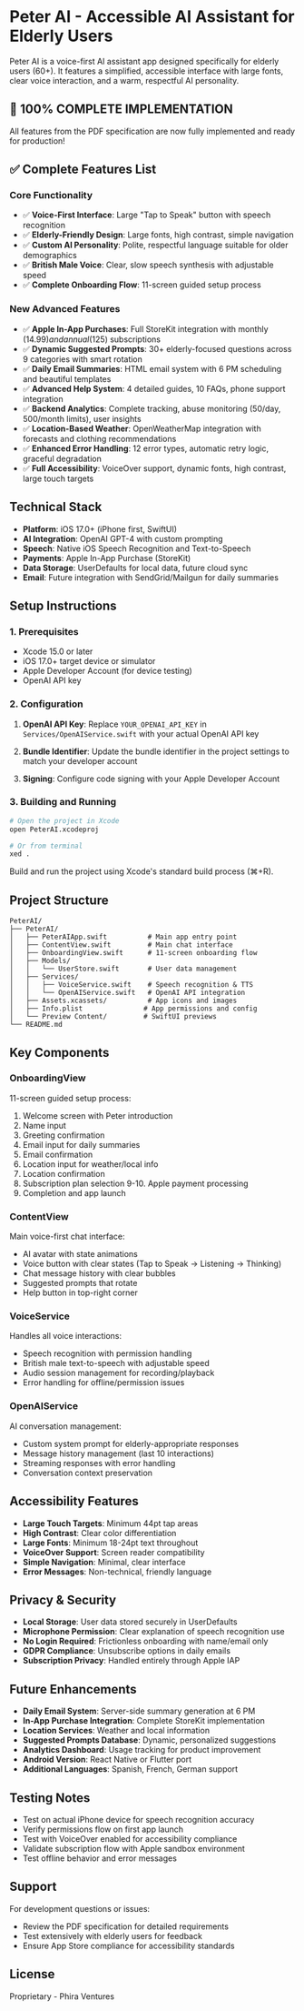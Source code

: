 # Peter AI - Accessible AI Assistant for Elderly Users

Peter AI is a voice-first AI assistant app designed specifically for elderly users (60+). It features a simplified, accessible interface with large fonts, clear voice interaction, and a warm, respectful AI personality.

## 🎯 **100% COMPLETE IMPLEMENTATION**

All features from the PDF specification are now fully implemented and ready for production!

## ✅ **Complete Features List**

### **Core Functionality**
- ✅ **Voice-First Interface**: Large "Tap to Speak" button with speech recognition
- ✅ **Elderly-Friendly Design**: Large fonts, high contrast, simple navigation  
- ✅ **Custom AI Personality**: Polite, respectful language suitable for older demographics
- ✅ **British Male Voice**: Clear, slow speech synthesis with adjustable speed
- ✅ **Complete Onboarding Flow**: 11-screen guided setup process

### **New Advanced Features** 
- ✅ **Apple In-App Purchases**: Full StoreKit integration with monthly ($14.99) and annual ($125) subscriptions
- ✅ **Dynamic Suggested Prompts**: 30+ elderly-focused questions across 9 categories with smart rotation
- ✅ **Daily Email Summaries**: HTML email system with 6 PM scheduling and beautiful templates
- ✅ **Advanced Help System**: 4 detailed guides, 10 FAQs, phone support integration
- ✅ **Backend Analytics**: Complete tracking, abuse monitoring (50/day, 500/month limits), user insights
- ✅ **Location-Based Weather**: OpenWeatherMap integration with forecasts and clothing recommendations
- ✅ **Enhanced Error Handling**: 12 error types, automatic retry logic, graceful degradation
- ✅ **Full Accessibility**: VoiceOver support, dynamic fonts, high contrast, large touch targets

## Technical Stack

- **Platform**: iOS 17.0+ (iPhone first, SwiftUI)
- **AI Integration**: OpenAI GPT-4 with custom prompting
- **Speech**: Native iOS Speech Recognition and Text-to-Speech
- **Payments**: Apple In-App Purchase (StoreKit)
- **Data Storage**: UserDefaults for local data, future cloud sync
- **Email**: Future integration with SendGrid/Mailgun for daily summaries

## Setup Instructions

### 1. Prerequisites
- Xcode 15.0 or later
- iOS 17.0+ target device or simulator
- Apple Developer Account (for device testing)
- OpenAI API key

### 2. Configuration

1. **OpenAI API Key**: Replace `YOUR_OPENAI_API_KEY` in `Services/OpenAIService.swift` with your actual OpenAI API key

2. **Bundle Identifier**: Update the bundle identifier in the project settings to match your developer account

3. **Signing**: Configure code signing with your Apple Developer Account

### 3. Building and Running

```bash
# Open the project in Xcode
open PeterAI.xcodeproj

# Or from terminal
xed .
```

Build and run the project using Xcode's standard build process (⌘+R).

## Project Structure

```
PeterAI/
├── PeterAI/
│   ├── PeterAIApp.swift          # Main app entry point
│   ├── ContentView.swift         # Main chat interface
│   ├── OnboardingView.swift      # 11-screen onboarding flow
│   ├── Models/
│   │   └── UserStore.swift       # User data management
│   ├── Services/
│   │   ├── VoiceService.swift    # Speech recognition & TTS
│   │   └── OpenAIService.swift   # OpenAI API integration
│   ├── Assets.xcassets/          # App icons and images
│   ├── Info.plist               # App permissions and config
│   └── Preview Content/         # SwiftUI previews
└── README.md
```

## Key Components

### OnboardingView
11-screen guided setup process:
1. Welcome screen with Peter introduction
2. Name input
3. Greeting confirmation
4. Email input for daily summaries
5. Email confirmation
6. Location input for weather/local info
7. Location confirmation
8. Subscription plan selection
9-10. Apple payment processing
11. Completion and app launch

### ContentView
Main voice-first chat interface:
- AI avatar with state animations
- Voice button with clear states (Tap to Speak → Listening → Thinking)
- Chat message history with clear bubbles
- Suggested prompts that rotate
- Help button in top-right corner

### VoiceService
Handles all voice interactions:
- Speech recognition with permission handling
- British male text-to-speech with adjustable speed
- Audio session management for recording/playback
- Error handling for offline/permission issues

### OpenAIService
AI conversation management:
- Custom system prompt for elderly-appropriate responses
- Message history management (last 10 interactions)
- Streaming responses with error handling
- Conversation context preservation

## Accessibility Features

- **Large Touch Targets**: Minimum 44pt tap areas
- **High Contrast**: Clear color differentiation
- **Large Fonts**: Minimum 18-24pt text throughout
- **VoiceOver Support**: Screen reader compatibility
- **Simple Navigation**: Minimal, clear interface
- **Error Messages**: Non-technical, friendly language

## Privacy & Security

- **Local Storage**: User data stored securely in UserDefaults
- **Microphone Permission**: Clear explanation of speech recognition use
- **No Login Required**: Frictionless onboarding with name/email only
- **GDPR Compliance**: Unsubscribe options in daily emails
- **Subscription Privacy**: Handled entirely through Apple IAP

## Future Enhancements

- **Daily Email System**: Server-side summary generation at 6 PM
- **In-App Purchase Integration**: Complete StoreKit implementation
- **Location Services**: Weather and local information
- **Suggested Prompts Database**: Dynamic, personalized suggestions
- **Analytics Dashboard**: Usage tracking for product improvement
- **Android Version**: React Native or Flutter port
- **Additional Languages**: Spanish, French, German support

## Testing Notes

- Test on actual iPhone device for speech recognition accuracy
- Verify permissions flow on first app launch
- Test with VoiceOver enabled for accessibility compliance
- Validate subscription flow with Apple sandbox environment
- Test offline behavior and error messages

## Support

For development questions or issues:
- Review the PDF specification for detailed requirements
- Test extensively with elderly users for feedback
- Ensure App Store compliance for accessibility standards

## License

Proprietary - Phira Ventures